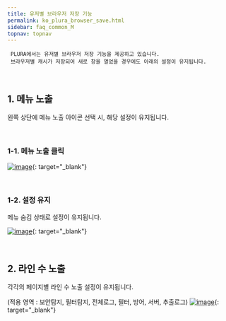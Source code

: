 ```yaml
---
title: 유저별 브라우저 저장 기능
permalink: ko_plura_browser_save.html
sidebar: faq_common_M
topnav: topnav
---
```


     PLURA에서는 유저별 브라우저 저장 기능을 제공하고 있습니다.
     브라우저별 캐시가 저장되어 새로 창을 열었을 경우에도 아래의 설정이 유지됩니다.

<br />

## 1. 메뉴 노출 

왼쪽 상단에 메뉴 노출 아이콘 선택 시, 해당 설정이 유지됩니다.

<br />

### 1-1. 메뉴 노출 클릭

[![image](/docs/images/Additianal/plura_b/1.png)](/docs/images/Additianal/plura_b/1.png){: target="_blank"}

<br />

### 1-2. 설정 유지

메뉴 숨김 상태로 설정이 유지됩니다.

[![image](/docs/images/Additianal/plura_b/2.png)](/docs/images/Additianal/plura_b/2.png){: target="_blank"}

<br />

## 2. 라인 수 노출 

각각의 페이지별 라인 수 노출 설정이 유지됩니다.

(적용 영역 : 보안탐지, 필터탐지, 전체로그, 필터, 방어, 서버, 추출로그)
[![image](/docs/images/Additianal/plura_b/3.png)](/docs/images/Additianal/plura_b/3.png){: target="_blank"}